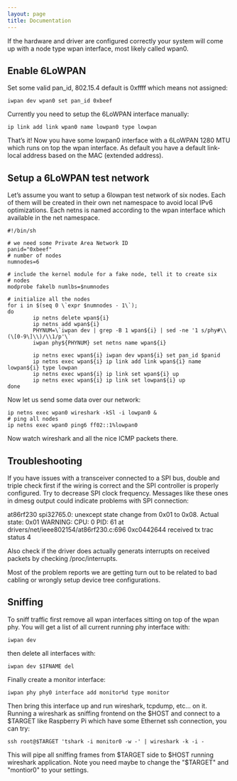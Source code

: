 ```yaml
---
layout: page
title: Documentation
---
```


If the hardware and driver are configured correctly your system will come up
with a node type wpan interface, most likely called wpan0.

## Enable 6LoWPAN

Set some valid pan_id, 802.15.4 default is 0xffff which means not assigned:

```
iwpan dev wpan0 set pan_id 0xbeef
```

Currently you need to setup the 6LoWPAN interface manually:

```
ip link add link wpan0 name lowpan0 type lowpan
```

That’s it! Now you have some lowpan0 interface with a 6LoWPAN 1280 MTU which runs on top the wpan interface. As default you have a default link-local address based on the MAC (extended address).

## Setup a 6LoWPAN test network

Let’s assume you want to setup a 6lowpan test network of six nodes. Each of them will be created in their own net namespace to avoid local IPv6 optimizations. Each netns is named according to the wpan interface which available in the net namespace.


```shell
#!/bin/sh

# we need some Private Area Network ID
panid="0xbeef"
# number of nodes
numnodes=6

# include the kernel module for a fake node, tell it to create six
# nodes
modprobe fakelb numlbs=$numnodes

# initialize all the nodes
for i in $(seq 0 \`expr $numnodes - 1\`);
do
        ip netns delete wpan${i}
        ip netns add wpan${i}
        PHYNUM=\`iwpan dev | grep -B 1 wpan${i} | sed -ne '1 s/phy#\\(\[0-9\]\\)/\\1/p'\`
        iwpan phy${PHYNUM} set netns name wpan${i}

        ip netns exec wpan${i} iwpan dev wpan${i} set pan_id $panid
        ip netns exec wpan${i} ip link add link wpan${i} name lowpan${i} type lowpan
        ip netns exec wpan${i} ip link set wpan${i} up
        ip netns exec wpan${i} ip link set lowpan${i} up
done
```

Now let us send some data over our network:

```
ip netns exec wpan0 wireshark -kSl -i lowpan0 &
# ping all nodes
ip netns exec wpan0 ping6 ff02::1%lowpan0
```

Now watch wireshark and all the nice ICMP packets there.

## Troubleshooting

If you have issues with a transceiver connected to a SPI bus, double and triple check first if the wiring is correct and the SPI controller is properly configured. Try to decrease SPI clock frequency. Messages like these ones in dmesg output could indicate problems with SPI connection:

at86rf230 spi32765.0: unexcept state change from 0x01 to 0x08. Actual state:
0x01
WARNING: CPU: 0 PID: 61 at drivers/net/ieee802154/at86rf230.c:696 0xc0442644
received tx trac status 4

Also check if the driver does actually generats interrupts on received packets
by checking /proc/interrupts.

Most of the problem reports we are getting turn out to be related to bad cabling
or wrongly setup device tree configurations.

## Sniffing

To sniff traffic first remove all wpan interfaces sitting on top of the wpan phy. You will get a list of all current running phy interface with:

```
iwpan dev
```

then delete all interfaces with:

```
iwpan dev $IFNAME del
```

Finally create a monitor interface:

```
iwpan phy phy0 interface add monitor%d type monitor
```

Then bring this interface up and run wireshark, tcpdump, etc… on it. Running a wireshark as sniffing frontend on the $HOST and connect to a $TARGET like Raspberry Pi which have some Ethernet ssh connection, you can try:

```
ssh root@$TARGET 'tshark -i monitor0 -w -' | wireshark -k -i -
```

This will pipe all sniffing frames from $TARGET side to $HOST running wireshark application. Note you need maybe to change the "$TARGET" and "montior0" to your settings.
